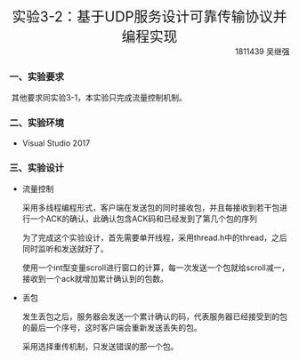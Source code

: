 <center><span style="font-size:25px">实验3-2：基于UDP服务设计可靠传输协议并编程实现</span></center>

<div align="right">
    1811439 吴继强
</div>


### 一、实验要求

​	其他要求同实验3-1，本实验只完成流量控制机制。

### 二、实验环境

- Visual Studio 2017

### 三、实验设计

- 流量控制

  采用多线程编程形式，客户端在发送包的同时接收包，并且每接收到若干包进行一个ACK的确认，此确认包含ACK码和已经发到了第几个包的序列

  为了完成这个实验设计，首先需要单开线程，采用thread.h中的thread，之后同时监听和发送就好了。

  使用一个int型变量scroll进行窗口的计算，每一次发送一个包就给scroll减一，接收到一个ack就增加累计确认到的包数。

- 丢包

  发生丢包之后，服务器会发送一个累计确认的码，代表服务器已经接受到的包的最后一个序号，这时客户端会重新发送丢失的包。

  采用选择重传机制，只发送错误的那一个包。

